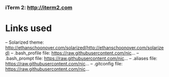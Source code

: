 ### iTerm 2: http://iterm2.com

Links used
=========================

– Solarized theme: http://ethanschoonover.com/solarized(http://ethanschoonover.com/solarized)
– .bash_profile file: https://raw.githubusercontent.com/nic...
– .bash_prompt file: https://raw.githubusercontent.com/nic...
– .aliases file: https://raw.githubusercontent.com/nic...
– .gitconfig file: https://raw.githubusercontent.com/nic...


